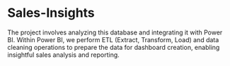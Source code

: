 # Sales-Insights

 The project involves analyzing this database and integrating it with Power BI. Within Power BI, we perform ETL (Extract, Transform, Load) and data cleaning operations to prepare the data for dashboard creation, enabling insightful sales analysis and reporting.
